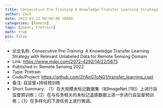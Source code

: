 ```yaml
---
title: Consecutive Pre-Training A Knowledge Transfer Learning Strategy with Relevant Unlabeled Data for Remote Sensing Domain
author: Zack
date: 2022-03-22 00:00:00 +0800
categories: [Remote]
tags: [paper, Pretrain]
math: true
pin: false
---
```

- 论文名称: Consecutive Pre-Training: A Knowledge Transfer Learning Strategy with Relevant Unlabeled Data for Remote Sensing Domain
- Link: https://www.mdpi.com/2072-4292/14/22/5675
- Published in: Remote Sensing 2022
- Type: Pretrain
- Code/Project: https://github.com/ZhAnGToNG1/transfer_learning_cspt
- 备注: 自监督+持续预训练
- Short Summary: （1）在大规模未标记数据集（如ImageNet [18]）上进行自监督预训练；（2）在与任务相关的未标记遥感数据上进一步进行自监督预训练；（3）在多样化的下游任务上进行微调。
